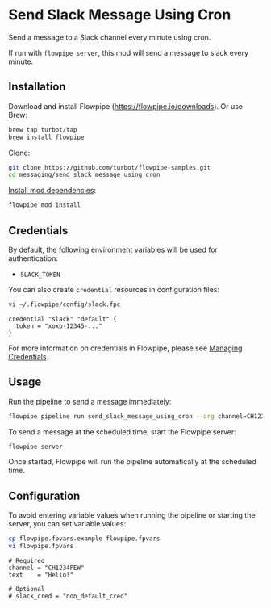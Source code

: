 # Send Slack Message Using Cron

Send a message to a Slack channel every minute using cron.

If run with `flowpipe server`, this mod will send a message to slack every minute.

## Installation

Download and install Flowpipe (https://flowpipe.io/downloads). Or use Brew:

```sh
brew tap turbot/tap
brew install flowpipe
```

Clone:

```sh
git clone https://github.com/turbot/flowpipe-samples.git
cd messaging/send_slack_message_using_cron
```

[Install mod dependencies](https://flowpipe.io/docs/build/mod-dependencies#mod-dependencies):

```sh
flowpipe mod install
```

## Credentials

By default, the following environment variables will be used for authentication:

- `SLACK_TOKEN`

You can also create `credential` resources in configuration files:

```sh
vi ~/.flowpipe/config/slack.fpc
```

```hcl
credential "slack" "default" {
  token = "xoxp-12345-..."
}
```

For more information on credentials in Flowpipe, please see [Managing Credentials](https://flowpipe.io/docs/run/credentials).

## Usage

Run the pipeline to send a message immediately:

```sh
flowpipe pipeline run send_slack_message_using_cron --arg channel=CH1234FEW --arg text="Hello"
```

To send a message at the scheduled time, start the Flowpipe server:

```sh
flowpipe server
```

Once started, Flowpipe will run the pipeline automatically at the scheduled time.

## Configuration

To avoid entering variable values when running the pipeline or starting the server, you can set variable values:

```sh
cp flowpipe.fpvars.example flowpipe.fpvars
vi flowpipe.fpvars
```

```hcl
# Required
channel = "CH1234FEW"
text    = "Hello!"

# Optional
# slack_cred = "non_default_cred"
```

